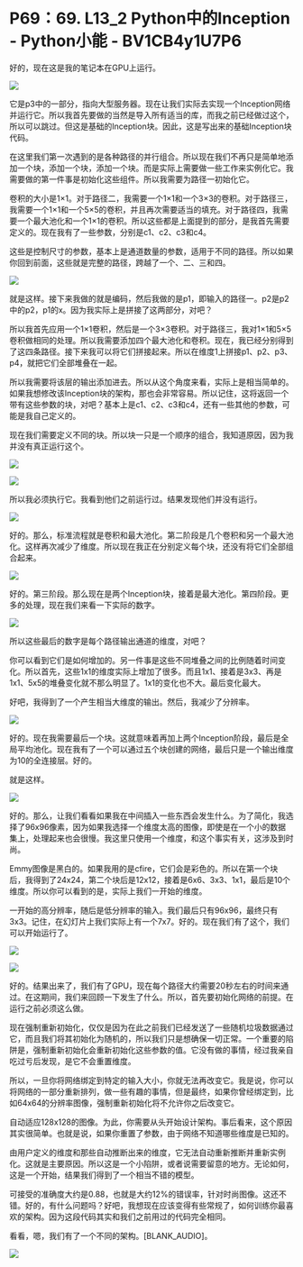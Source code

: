# P69：69. L13_2 Python中的Inception - Python小能 - BV1CB4y1U7P6

好的，现在这是我的笔记本在GPU上运行。

![](img/7519f00da13fffe23c8b15d94d5d720d_1.png)

它是p3中的一部分，指向大型服务器。现在让我们实际去实现一个Inception网络并运行它。所以我首先要做的当然是导入所有适当的库，而我之前已经做过这个，所以可以跳过。但这是基础的Inception块。因此，这是写出来的基础Inception块代码。

在这里我们第一次遇到的是各种路径的并行组合。所以现在我们不再只是简单地添加一个块，添加一个块，添加一个块。而是实际上需要做一些工作来实例化它。我需要做的第一件事是初始化这些组件。所以我需要为路径一初始化它。

卷积的大小是1×1。对于路径二，我需要一个1×1和一个3×3的卷积。对于路径三，我需要一个1×1和一个5×5的卷积，并且再次需要适当的填充。对于路径四，我需要一个最大池化和一个1×1的卷积。所以这些都是上面提到的部分，是我首先需要定义的。现在我有了一些参数，分别是c1、c2、c3和c4。

这些是控制尺寸的参数，基本上是通道数量的参数，适用于不同的路径。所以如果你回到前面，这些就是完整的路径，跨越了一个、二、三和四。

![](img/7519f00da13fffe23c8b15d94d5d720d_3.png)

就是这样。接下来我做的就是编码，然后我做的是p1，即输入的路径一。p2是p2中的p2，p1的x。因为我实际上是拼接了这两部分，对吧？

所以我首先应用一个1×1卷积，然后是一个3×3卷积。对于路径三，我对1×1和5×5卷积做相同的处理。所以我需要添加四个最大池化和卷积。现在，我已经分别得到了这四条路径。接下来我可以将它们拼接起来。所以在维度1上拼接p1、p2、p3、p4，就把它们全部堆叠在一起。

所以我需要将该层的输出添加进去。所以从这个角度来看，实际上是相当简单的。如果我想修改该Inception块的架构，那也会非常容易。所以记住，这将返回一个带有这些参数的块，对吧？基本上是c1、c2、c3和c4，还有一些其他的参数，可能是我自己定义的。

现在我们需要定义不同的块。所以块一只是一个顺序的组合，我知道原因，因为我并没有真正运行这个。

![](img/7519f00da13fffe23c8b15d94d5d720d_5.png)

![](img/7519f00da13fffe23c8b15d94d5d720d_6.png)

所以我必须执行它。我看到他们之前运行过。结果发现他们并没有运行。

![](img/7519f00da13fffe23c8b15d94d5d720d_8.png)

好的。那么，标准流程就是卷积和最大池化。第二阶段是几个卷积和另一个最大池化。这样再次减少了维度。所以现在我正在分别定义每个块，还没有将它们全部组合起来。

![](img/7519f00da13fffe23c8b15d94d5d720d_10.png)

好的。第三阶段。那么现在是两个Inception块，接着是最大池化。第四阶段。更多的处理，现在我们来看一下实际的数字。

![](img/7519f00da13fffe23c8b15d94d5d720d_12.png)

所以这些最后的数字是每个路径输出通道的维度，对吧？

你可以看到它们是如何增加的。另一件事是这些不同堆叠之间的比例随着时间变化。所以首先，这些1x1的维度实际上增加了很多。而且1x1、接着是3x3、再是1x1、5x5的堆叠变化就不那么明显了。1x1的变化也不大。最后变化最大。

好吧，我得到了一个产生相当大维度的输出。然后，我减少了分辨率。

![](img/7519f00da13fffe23c8b15d94d5d720d_14.png)

好的。现在我需要最后一个块。这就意味着再加上两个Inception阶段，最后是全局平均池化。现在我有了一个可以通过五个块创建的网络，最后只是一个输出维度为10的全连接层。好的。

就是这样。

![](img/7519f00da13fffe23c8b15d94d5d720d_16.png)

好的。那么，让我们看看如果我在中间插入一些东西会发生什么。为了简化，我选择了96x96像素，因为如果我选择一个维度太高的图像，即使是在一个小的数据集上，处理起来也会很慢。我这里只使用一个维度，和这个事实有关，这涉及到时尚。

Emmy图像是黑白的。如果我用的是cfire，它们会是彩色的。所以在第一个块后，我得到了24x24，第二个块后是12x12，接着是6x6、3x3、1x1，最后是10个维度。所以你可以看到的是，实际上我们一开始的维度。

一开始的高分辨率，随后是低分辨率的输入。我们最后只有96x96，最终只有3x3。记住，在幻灯片上我们实际上有一个7x7。好的。现在我们有了这个，我们可以开始运行了。

![](img/7519f00da13fffe23c8b15d94d5d720d_18.png)

![](img/7519f00da13fffe23c8b15d94d5d720d_19.png)

好的。结果出来了，我们有了GPU，现在每个路径大约需要20秒左右的时间来通过。在这期间，我们来回顾一下发生了什么。所以，首先要初始化网络的前提。在运行之前必须这么做。

现在强制重新初始化，仅仅是因为在此之前我们已经发送了一些随机垃圾数据通过它，而且我们将其初始化为随机的，所以我们只是想确保一切正常。一个重要的陷阱是，强制重新初始化会重新初始化这些参数的值。它没有做的事情，经过我亲自吃过亏后发现，是它不会重置维度。

所以，一旦你将网络绑定到特定的输入大小，你就无法再改变它。我是说，你可以将网络的一部分重新排列，做一些有趣的事情，但是最终，如果你曾经绑定到，比如64x64的分辨率图像，强制重新初始化将不允许你之后改变它。

自动适应128x128的图像。为此，你需要从头开始设计架构。事后看来，这个原因其实很简单。也就是说，如果你重置了参数，由于网络不知道哪些维度是已知的。

由用户定义的维度和那些自动推断出来的维度，它无法自动重新推断并重新实例化。这就是主要原因。所以这是一个小陷阱，或者说需要留意的地方。无论如何，这是一个开始，结果我们得到了一个相当不错的模型。

可接受的准确度大约是0.88，也就是大约12%的错误率，针对时尚图像。这还不错。好的，有什么问题吗？好吧，我想现在应该变得有些常规了，如何训练你最喜欢的架构。因为这段代码其实和我们之前用过的代码完全相同。

看看，嗯，我们有了一个不同的架构。[BLANK_AUDIO]。

![](img/7519f00da13fffe23c8b15d94d5d720d_21.png)

